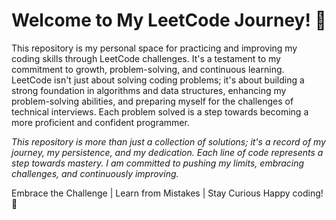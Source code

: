 # Welcome to My LeetCode Journey! 🚀
This repository is my personal space for practicing and improving my coding skills through LeetCode challenges. It's a testament to my commitment to growth, problem-solving, and continuous learning.
LeetCode isn't just about solving coding problems; it's about building a strong foundation in algorithms and data structures, enhancing my problem-solving abilities, and preparing myself for the challenges of technical interviews. Each problem solved is a step towards becoming a more proficient and confident programmer.

*This repository is more than just a collection of solutions; it's a record of my journey, my persistence, and my dedication. Each line of code represents a step towards mastery. I am committed to pushing my limits, embracing challenges, and continuously improving.*

Embrace the Challenge | Learn from Mistakes | Stay Curious
Happy coding! 🚀

